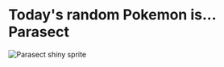 # Today's random Pokemon is... Parasect

![Parasect shiny sprite](https://raw.githubusercontent.com/PokeAPI/sprites/master/sprites/pokemon/shiny/47.png)